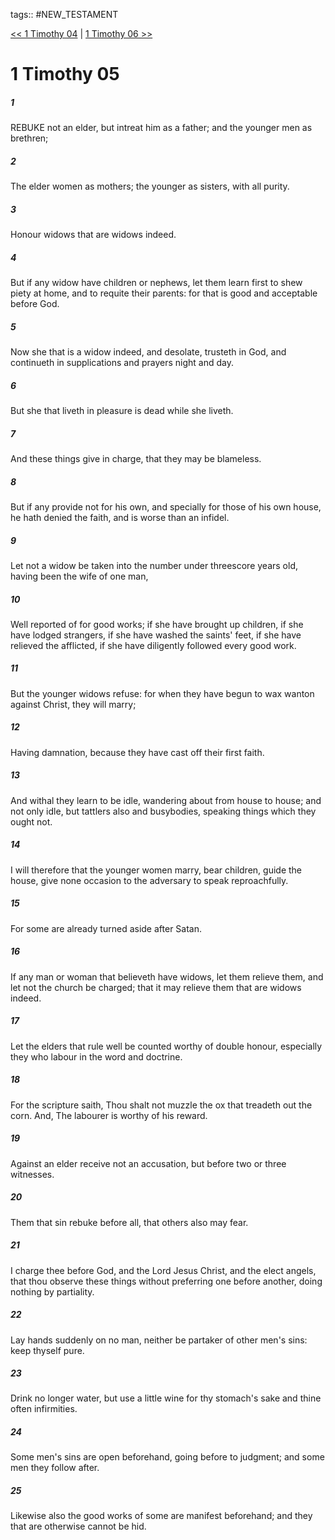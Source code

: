 tags:: #NEW_TESTAMENT

[<< 1 Timothy 04](NEW_TESTAMENT/15_1_Timothy/1_Timothy_04.md) | [1 Timothy 06 >>](NEW_TESTAMENT/15_1_Timothy/1_Timothy_06.md)

# 1 Timothy 05

##### 1

REBUKE not an elder, but intreat him as a father; and the younger men as brethren;

##### 2

The elder women as mothers; the younger as sisters, with all purity.

##### 3

Honour widows that are widows indeed.

##### 4

But if any widow have children or nephews, let them learn first to shew piety at home, and to requite their parents: for that is good and acceptable before God.

##### 5

Now she that is a widow indeed, and desolate, trusteth in God, and continueth in supplications and prayers night and day.

##### 6

But she that liveth in pleasure is dead while she liveth.

##### 7

And these things give in charge, that they may be blameless.

##### 8

But if any provide not for his own, and specially for those of his own house, he hath denied the faith, and is worse than an infidel.

##### 9

Let not a widow be taken into the number under threescore years old, having been the wife of one man,

##### 10

Well reported of for good works; if she have brought up children, if she have lodged strangers, if she have washed the saints' feet, if she have relieved the afflicted, if she have diligently followed every good work.

##### 11

But the younger widows refuse: for when they have begun to wax wanton against Christ, they will marry;

##### 12

Having damnation, because they have cast off their first faith.

##### 13

And withal they learn to be idle, wandering about from house to house; and not only idle, but tattlers also and busybodies, speaking things which they ought not.

##### 14

I will therefore that the younger women marry, bear children, guide the house, give none occasion to the adversary to speak reproachfully.

##### 15

For some are already turned aside after Satan.

##### 16

If any man or woman that believeth have widows, let them relieve them, and let not the church be charged; that it may relieve them that are widows indeed.

##### 17

Let the elders that rule well be counted worthy of double honour, especially they who labour in the word and doctrine.

##### 18

For the scripture saith, Thou shalt not muzzle the ox that treadeth out the corn. And, The labourer is worthy of his reward.

##### 19

Against an elder receive not an accusation, but before two or three witnesses.

##### 20

Them that sin rebuke before all, that others also may fear.

##### 21

I charge thee before God, and the Lord Jesus Christ, and the elect angels, that thou observe these things without preferring one before another, doing nothing by partiality.

##### 22

Lay hands suddenly on no man, neither be partaker of other men's sins: keep thyself pure.

##### 23

Drink no longer water, but use a little wine for thy stomach's sake and thine often infirmities.

##### 24

Some men's sins are open beforehand, going before to judgment; and some men they follow after.

##### 25

Likewise also the good works of some are manifest beforehand; and they that are otherwise cannot be hid.
